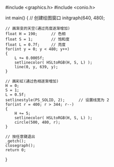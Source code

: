 #include <graphics.h>
#include <conio.h>

int main()
{
	// 创建绘图窗口
	initgraph(640, 480);

	// 画渐变的天空(通过亮度逐渐增加)
	float H = 190;		// 色相
	float S = 1;		// 饱和度
	float L = 0.7f;		// 亮度
	for(int y = 0; y < 480; y++)
	{
		L += 0.0005f;
		setlinecolor( HSLtoRGB(H, S, L) );
		line(0, y, 639, y);
	}

	// 画彩虹(通过色相逐渐增加)
	H = 0;
	S = 1;
	L = 0.5f;
	setlinestyle(PS_SOLID, 2);		// 设置线宽为 2
	for(int r = 400; r > 344; r--)
	{
		H += 5;
		setlinecolor( HSLtoRGB(H, S, L) );
		circle(500, 480, r);
	}

	// 按任意键退出
	_getch();
	closegraph();
	return 0;
}
